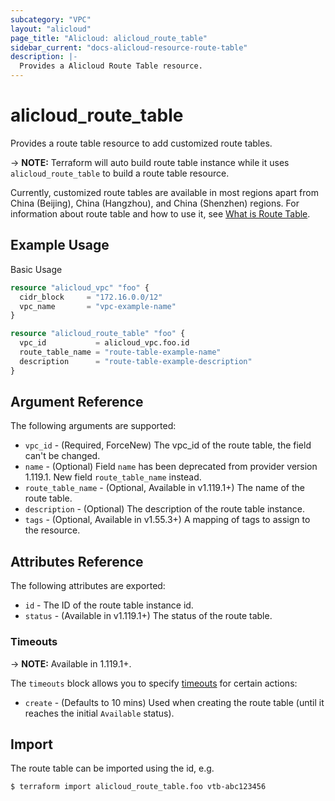 ```yaml
---
subcategory: "VPC"
layout: "alicloud"
page_title: "Alicloud: alicloud_route_table"
sidebar_current: "docs-alicloud-resource-route-table"
description: |-
  Provides a Alicloud Route Table resource.
---
```


# alicloud\_route_table

Provides a route table resource to add customized route tables.

-> **NOTE:** Terraform will auto build route table instance while it uses `alicloud_route_table` to build a route table resource.

Currently, customized route tables are available in most regions apart from China (Beijing), China (Hangzhou), and China (Shenzhen) regions.
For information about route table and how to use it, see [What is Route Table](https://www.alibabacloud.com/help/doc-detail/87057.htm).

## Example Usage

Basic Usage

```terraform
resource "alicloud_vpc" "foo" {
  cidr_block     = "172.16.0.0/12"
  vpc_name       = "vpc-example-name"
}

resource "alicloud_route_table" "foo" {
  vpc_id           = alicloud_vpc.foo.id
  route_table_name = "route-table-example-name"
  description      = "route-table-example-description"
}
```

## Argument Reference

The following arguments are supported:

* `vpc_id` - (Required, ForceNew) The vpc_id of the route table, the field can't be changed.
* `name` - (Optional) Field `name` has been deprecated from provider version 1.119.1. New field `route_table_name` instead.
* `route_table_name` - (Optional, Available in v1.119.1+) The name of the route table.
* `description` - (Optional) The description of the route table instance.
* `tags` - (Optional, Available in v1.55.3+) A mapping of tags to assign to the resource.

## Attributes Reference

The following attributes are exported:

* `id` - The ID of the route table instance id.
* `status` - (Available in v1.119.1+) The status of the route table.

### Timeouts

-> **NOTE:** Available in 1.119.1+.

The `timeouts` block allows you to specify [timeouts](https://www.terraform.io/docs/configuration-0-11/resources.html#timeouts) for certain actions:

* `create` - (Defaults to 10 mins) Used when creating the route table (until it reaches the initial `Available` status). 

## Import

The route table can be imported using the id, e.g.

```
$ terraform import alicloud_route_table.foo vtb-abc123456
```


